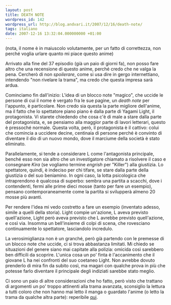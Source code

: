 ```yaml
---
layout: post
title: DEATH NOTE
wordpress_id: 142
wordpress_url: http://blog.andvari.it/2007/12/16/death-note/
tags: italiano
date: 2007-12-16 13:32:04.000000000 +01:00
---
```

(nota, il nome è in maiuscolo volutamente, per un fatto di correttezza, non perché voglia urlare quanto mi piace questo anime)

Arrivato alla fine del 37 episodio (già un paio di giorni fa), non posso fare altro che una recensione di questo anime, perché credo che ne valga la pena. Cercherò di non <em>spoilerare</em>, come si usa dire in gergo internettiano, intendendo "non rivelare la trama", ma credo che questa impresa sarà ardua.

<!--more-->

Cominciamo fin dall'inizio: L'idea di un blocco note "magico", che uccide le persone di cui il nome è vergato fra le sue pagine, un <em>death note</em> per l'appunto, è particolare. Non credo sia questa la parte migliore dell'anime, ma il fatto che lo spettatore piano piano è dalla parte di Yagami Light, il protagonista. Vi starete chiedendo che cosa c'è di male a stare dalla parte del protagonista, e, se pensiamo alla maggior parte di lavori letterari, questo è pressoché normale. Questa volta, però, il protagonista è il cattivo: colui che comincia a uccidere decine, centinaia di persone perché è convinto di diventare il dio di un nuovo mondo, dove il marciume della società è stato eliminato.

Parallelamente, si tende a considerare L come l'antagonista principale, benché esso non sia altro che un investigatore chiamato a risolvere il caso e consegnare <em>Kira </em>(se vogliamo termine <em>engrish</em> per "Killer") alla giustizia. Lo spettatore, quindi, è indeciso per chi tifare, se stare dalla parte della giustizia o del suo beniamino. In ogni caso, la lotta psicologica che intraprendono è qualcosa di superbo: sembra una partita a scacchi, dove i contendenti, fermi alle prime dieci mosse (tanto per fare un esempio), pensano contemporaneamente come la partita si svilupperà almeno 20 mosse più avanti.

Per rendere l'idea mi vedo costretto a fare un esempio (inventato adesso, simile a quelli della storia). Light compie un'azione, L aveva previsto quell'azione, Light però aveva previsto che L avrebbe previsto quell'azione, e così via. Insomma un bell'insieme di colpi di scena, che rovesciano continuamente lo spettatore, lasciandolo incredulo.

La verosimiglianza non è un granché, però già partendo con le premesse di un blocco note che uccide, ci si trova abbastanza limitati. Mi chiedo se situazioni del genere siano mai capitate alla polizia: omicida così sarebbero ben difficili da scoprire. L'unica cosa un po' finta è l'accanimento che il giovane L ha nei confronti del suo coetaneo Light. Non avrebbe dovuto prenderlo di mira fin da subito così, ma magari con qualche prova in più che potesse farlo diventare il principale degli indiziati sarebbe stato meglio.

Ci sono un paio di altre considerazioni che ho fatto, però visto che trattano di argomenti un po' troppo attinenti alla trama avanzata, sconsiglio la lettura a tutti coloro che non hanno mai letto il manga o guardato l'anime (o letto la trama da qualche altra parte): reperibile <a href="http://www.andvari.it/docs/blog_files/desunoto">qui</a>.
